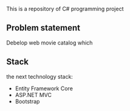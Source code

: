 This is a repository of C# programming project 

## Problem statement
Debelop web movie catalog which 


## Stack
the next technology stack:
- Entity Framework Core
- ASP.NET MVC
- Bootstrap